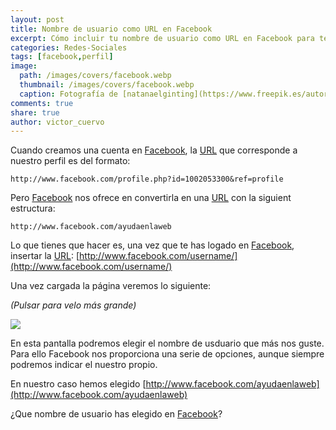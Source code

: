 ```yaml
---
layout: post
title: Nombre de usuario como URL en Facebook
excerpt: Cómo incluir tu nombre de usuario como URL en Facebook para tener una URL personalizada.
categories: Redes-Sociales
tags: [facebook,perfil]
image:
  path: /images/covers/facebook.webp
  thumbnail: /images/covers/facebook.webp
  caption: Fotografía de [natanaelginting](https://www.freepik.es/autor/natanaelginting)
comments: true
share: true
author: victor_cuervo
---
```


Cuando creamos una cuenta en [Facebook](https://www.ayudaenlaweb.com/redes-sociales/que-es-facebook/), la [URL](https://www.ayudaenlaweb.com/internet-basico/que-es-la-url/) que corresponde a nuestro perfil es del formato:


```text
http://www.facebook.com/profile.php?id=1002053300&ref=profile
```


Pero [Facebook](https://www.ayudaenlaweb.com/redes-sociales/que-es-facebook/) nos ofrece en convertirla en una [URL](https://www.ayudaenlaweb.com/internet-basico/que-es-la-url/) con la siguient estructura:


```text
http://www.facebook.com/ayudaenlaweb
```


Lo que tienes que hacer es, una vez que te has logado en [Facebook](https://www.ayudaenlaweb.com/redes-sociales/que-es-facebook/), insertar la [URL](https://www.ayudaenlaweb.com/internet-basico/que-es-la-url/): [http://www.facebook.com/username/](http://www.facebook.com/username/)


Una vez cargada la página veremos lo siguiente:


_(Pulsar para velo más grande)_


![](https://www.ayudaenlaweb.com/wp-content/uploads/2009/06/facebook_nombreusuario-300x132.png)


En esta pantalla podremos elegir el nombre de usduario que más nos guste. Para ello Facebook nos proporciona una serie de opciones, aunque siempre podremos indicar el nuestro propio.


En nuestro caso hemos elegido [http://www.facebook.com/ayudaenlaweb](http://www.facebook.com/ayudaenlaweb)


¿Que nombre de usuario has elegido en [Facebook](https://www.ayudaenlaweb.com/redes-sociales/que-es-facebook/)?

